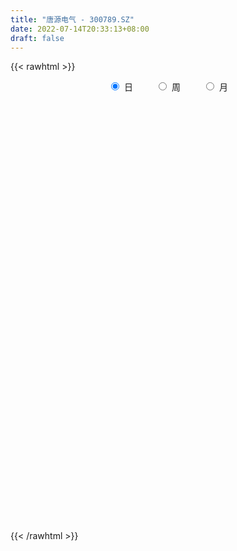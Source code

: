 ```yaml
---
title: "唐源电气 - 300789.SZ"
date: 2022-07-14T20:33:13+08:00
draft: false
---
```

{{< rawhtml >}}
    <div style="text-align: center">
        <label style="padding: 1rem;"><input style="margin-right: .5rem" type="radio" name="period" value="D" checked onclick="period_change(this)">日</label>
        <label style="padding: 1rem;"><input style="margin-right: .5rem" type="radio" name="period" value="W" onclick="period_change(this)">周</label>
        <label style="padding: 1rem;"><input style="margin-right: .5rem" type="radio" name="period" value="M" onclick="period_change(this)">月</label>
    </div>
    <div id="chart" style="height: 700px;"></div> 
    <script type="text/javascript">
        const D_v = [8945.53,5595.8,3608.0,2716.99,3501.0,3817.0,3850.53,6076.0,6720.0,5650.0,7117.01,8134.31,6696.56,6839.0,5348.27,6062.01,3151.0,2746.0,2904.0,3179.0,5404.8,4562.0,3751.23,2380.0,2587.0,2834.0,2533.0,3506.0,3110.0,3634.0,3687.8,4052.0,4156.8,4047.0,4373.0,2038.03,1810.0,2575.0,1828.0,2889.0,1815.0,14686.76,14852.44,11590.0,8975.29,6386.32,12211.29,20996.28,13391.99,14619.0,8748.0,6306.0,8184.8,11446.09,17579.61,13324.3,17993.27,17758.17,10220.14,7846.27,9495.15,5987.56,5344.98,5301.3,3933.0,5348.0,3470.74,2393.0,2406.08,2810.0,3101.29,5011.29,3992.0,3278.0,3410.14,4126.0,3147.0,2726.97,11816.37,11477.0,9367.49,8000.0,8390.0,7912.46,5790.0,11984.43,10897.14,10319.14,9773.0,12844.08,8698.08,11016.0,8988.29,6054.0,4321.14,2724.0,3431.29,6158.0,2531.14,12350.0,26028.08,17545.0,10374.0,7643.0,6444.0,8164.0,5054.0,3388.0,4063.0,3324.0,3012.0,2476.0,1696.77,5230.0,2820.0,10152.0,2740.0,3056.0,3841.0,4166.0,3122.0,2175.0,3966.0,4046.0,7143.0,5126.0,4331.0,3314.0,2677.0,3042.0,2816.0,3740.0,4944.0,6140.56,5421.0,4157.0,3646.0,3112.0,4549.0,5132.0,3282.0,3830.0,3856.0,2592.0,2903.0,3754.0,2419.0,2387.0,1614.0,3004.0,1845.14,1733.14,2906.0,2462.16,2463.0,2254.0,1637.0,1381.0,2227.0,2255.01,3157.08,1709.0,1805.0,1361.0,2613.0,2310.0,1623.0,2222.0,2461.0,1916.0,2451.85,3094.0,2296.0,1722.27,1097.03,1325.95,2252.91,3473.98,13977.0,8571.58,4906.7,4308.0,2465.0,4685.0,3391.22,2879.1,3484.0,1923.05,2382.0,1864.0,2771.12,2046.0,2345.0,1745.0,1579.0,1140.0,1634.0,2086.0,1505.0,2286.0,1992.89,1384.0,1180.0,5197.66,7362.52,5859.89,4373.0,3358.0,3012.0,2339.89,1776.3,1331.0,1046.0,1691.03,2094.0,2099.05,2674.89,2226.0,1929.0,2004.0,4975.0,5514.44,5836.01,3564.01,3643.0,3974.01,6257.05,6463.2,5313.2,4950.4,5225.8,3828.8,4562.34,2863.0,7195.34,6292.6,4370.8,5100.2,3461.4,3968.94,7901.8,7284.49,5049.4,6178.13,6279.0,3910.6,3403.6,3881.97,3367.2,3389.8,4976.2,3181.37,2259.0,3224.92,2300.8,3077.2,2819.0,3314.6,8464.31,3617.52,2700.0,2098.2,3061.71,2642.8,3898.0,3195.51,3000.36,2571.8,2395.0,7736.0,7599.0,7595.4,6136.0,6163.2,3756.0,6215.0,8846.56,11738.35,8406.2,8285.62,36820.62,25591.04,16713.6,15014.2,10102.83,10641.66,7955.6,11593.4,8997.4,9884.14,5812.2,3938.2,6338.32,5119.27,5290.24,4811.96,4399.8,4254.0,5658.56,6493.64,4361.69,4341.0,3001.16,3814.2,3650.2,3618.82,24418.99,64855.88,65269.93,39158.15,32830.45,35557.35,24186.4,19901.4,14700.2,18827.8,20965.8,13091.8,12243.43,9801.6,12481.01,12817.8,30579.81,33720.95,20612.87,20170.6,34056.09,26263.91,22768.32,21311.6,14960.76,17583.4,16821.49,12641.4,20946.0,40282.78,26371.34,30394.96,31960.38,30250.15,26061.7,22897.2,14043.0,15441.0,15759.0,11386.8,18227.8,17792.4,9537.4,10733.0,13935.6,11034.8,7304.8,12866.33,5779.48,5073.08,4333.4,4045.0,5650.4,5686.2,10707.2,7692.4,7837.0,6818.6,4884.0,4760.8,9022.8,7678.48,3763.22,3602.0,4032.8,4507.2,3242.4,8153.6,4847.4,4949.4,5257.88,5724.97,6459.61,5683.6,4348.0,5641.8,8650.4,6422.4,9766.4,7479.47,3990.07,3942.0,6802.4,7322.6,5305.4,3391.2,4112.0,6638.6,5650.2,3806.2,4550.2,4190.8,3467.2,3657.8,4204.72,2829.0,5534.0,4074.32,5271.6,6599.2,4602.8,4510.2,4749.6,5127.2,4056.0,3693.0,4459.8,4217.2,5570.8,4107.6,3340.8,2974.4,4892.0,3624.8,6460.6,3618.43,3091.63,4580.03,3420.6,4013.6,4154.6,3627.0,3372.2,2112.4,5433.0,4848.8,4922.8,4698.03,5041.03,3436.6,5419.4,4780.0,4936.8,6251.6,4993.42,4630.62,4656.8,3676.92,5940.72,8060.4,8470.6,7543.78,6919.85,4983.2,6618.4,3596.8,6592.6,3977.38,4182.78,4012.38,4202.2,5141.4,4999.8,4801.8,3284.74,4395.0,2804.0,6099.0,4146.6,4697.0,4408.0,3252.0,3311.2,6276.0,5184.4,5739.0,3727.2,5111.8,4795.6,2860.6,3829.0,5876.2,5344.8,3189.0,4109.6,3620.8,5945.2,5047.2,6259.6,4665.0,3713.2,5678.4,4610.8,5605.8,4872.8,5965.4,5461.25,6735.55,6005.6,4123.0,4804.0,3580.6,4328.2,9079.6]
const D_histogram = [0.0,-0.052968661,-0.1732538664,-0.1720398951,-0.1913469671,-0.1678229903,-0.1176658284,0.069991452,0.2196006952,0.3587168935,0.5878069336,0.7399646175,0.8361542346,0.7237518657,0.4880417055,0.12757633,-0.0946430213,-0.1392137235,-0.1674249537,-0.1758637895,-0.2131861227,-0.3701924719,-0.5363424471,-0.5636359101,-0.4807597403,-0.4220630419,-0.3429841571,-0.1996106373,-0.1461675009,-0.0334967408,-0.023550389,-0.0605884886,-0.0011895725,-0.0931406419,-0.2225919524,-0.2763568679,-0.2830637584,-0.2286463658,-0.1733486902,-0.1921169293,-0.1914306728,0.1939065991,0.3912606583,0.5878265978,0.4723114521,0.4890863086,0.227490436,0.4778883278,0.4861466079,0.577859064,0.4649507859,0.3894698302,0.3175423919,0.3829916056,0.512373026,0.2322574919,0.4026917863,0.5476412313,0.4667449508,0.2806550406,0.258556389,0.1789929141,-0.0151502974,-0.2664307931,-0.375732647,-0.5987808216,-0.760088482,-0.8348575531,-0.7870222748,-0.7204906843,-0.5885647921,-0.4116526838,-0.3169881343,-0.3023654655,-0.2614076926,-0.1850732075,-0.2184185493,-0.148508258,0.0683100005,0.265491931,0.2996637953,0.2591840701,0.2761918947,0.2524058831,0.1016144412,0.0441793419,0.1241113588,0.205259123,0.2026750875,0.3017218504,0.2345889486,0.2685843888,0.1721178678,-0.0110276896,-0.1808019866,-0.2760857824,-0.3592613139,-0.5356059139,-0.6118250714,-0.3225072207,0.1751089182,0.2885922915,0.2529811455,0.2056208994,0.0776057525,-0.1231463861,-0.2897611507,-0.3324108358,-0.3339351638,-0.298631075,-0.3033168398,-0.3072416254,-0.2791509557,-0.2082174011,-0.2036575468,-0.5123375482,-0.7185650886,-0.7709094945,-0.8856751132,-0.8611371404,-0.8921997341,-0.8300053851,-0.8606994815,-0.888607615,-1.0440219947,-1.0001558387,-0.9979685851,-0.9150839787,-0.7800500615,-0.5901891804,-0.3669133615,-0.2305647734,-0.2095676184,-0.3285021125,-0.2786325223,-0.3074575074,-0.2219362269,-0.18295587,-0.0656446785,0.138158745,0.30731767,0.5032681392,0.5961019034,0.6397769843,0.6310237078,0.5144014931,0.4793381422,0.4412566863,0.4041886502,0.3368689141,0.3529047735,0.3365783746,0.2221991161,0.1150312249,-0.002682635,-0.1112569847,-0.0913713178,-0.0377523049,0.1249064462,0.3024253006,0.4084254529,0.5186328483,0.5798455747,0.5841209284,0.6149712528,0.6709465648,0.6520523447,0.6738040355,0.6456036638,0.647366113,0.5865687294,0.4673504159,0.294363248,0.2358328473,0.1577605147,0.0832981464,0.0626752688,0.1290666609,0.4274645612,0.4826058769,0.5108379803,0.4289385515,0.3496113779,0.3620500933,0.3392693874,0.2673931738,0.1104673764,0.0141460017,-0.1080956879,-0.1518608694,-0.0978494131,-0.0177088144,-0.0217163883,-0.0411925819,-0.0992436482,-0.1520381261,-0.1052499875,-0.0990901286,-0.0463783917,0.0143465074,0.0245474188,0.017168239,0.012519607,0.0755297774,0.1232269153,0.2115135802,0.2652475682,0.2460399826,0.1534803783,0.0615671223,-0.0405793336,-0.0849803356,-0.0957717578,-0.0611008233,-0.0449237524,0.0201810419,0.0837759391,0.0746148699,0.0852559634,0.0941548204,0.1721181933,0.2888906058,0.3070597814,0.279004818,0.2438720679,0.1494294373,-1.2111726603,-1.9689914701,-2.3711539193,-2.5290169055,-2.5254617311,-2.3487927404,-2.080290803,-1.8044069701,-1.4359667839,-1.1072420627,-0.835987836,-0.5543569604,-0.3384345174,-0.1378684291,0.1060523051,0.2894517822,0.4182621185,0.5370601163,0.5763987245,0.582979455,0.5954342536,0.581481016,0.5471909886,0.4968755765,0.5401291629,0.5472722375,0.5658980387,0.547335141,0.5224194667,0.5300134848,0.5231926641,0.4962911723,0.3753959678,0.2789267982,0.2277158021,0.2185244866,0.2471412347,0.2769702702,0.2504809944,0.2061027995,0.1944884631,0.1831537903,0.2079090346,0.3045672933,0.4009648608,0.4414540544,0.4973791266,0.5231759043,0.5013788751,0.5071867597,0.5409617854,0.5950061591,0.5433321144,0.5111056045,0.695171234,0.6481067385,0.5362982937,0.372594031,0.1860094357,0.082509387,0.0235591777,0.0274773478,-0.0417869115,-0.1334108363,-0.2154350959,-0.263677245,-0.2582593894,-0.2201802232,-0.1848219235,-0.1589830706,-0.1164904477,-0.0757324188,-0.0239857076,-0.040123443,-0.0710689995,-0.0878136078,-0.0894739988,-0.107554167,-0.0855934023,-0.0471500112,0.2843433499,0.5109023544,0.774797638,0.8129221812,0.6252763762,0.5751205571,0.4720603721,0.2903896417,0.120639452,0.0467565297,-0.1164345425,-0.200423135,-0.2152314593,-0.2345516999,-0.2928049543,-0.2823948445,-0.1535451052,0.0137796181,0.0407017713,0.0036453077,0.1122174111,0.122324512,0.1688244025,0.0910842822,0.0567650976,0.0621800063,0.0582505339,0.0147140472,-0.1107490577,-0.0235475918,0.0233135228,0.0896054846,0.1707787282,0.1692045966,0.2284201455,0.1370414706,0.0572212151,0.0231609824,-0.0774878983,-0.1180557901,-0.1058068402,-0.2018913093,-0.2327446811,-0.2480062035,-0.1832066892,-0.2186246042,-0.2564278328,-0.3633594014,-0.3974191934,-0.4028965741,-0.389253637,-0.353881803,-0.2880694534,-0.2257544776,-0.13647487,-0.0716777292,-0.082895027,-0.1377888552,-0.1549634787,-0.1344793875,-0.1658255143,-0.2340184183,-0.2439786353,-0.211894288,-0.166781543,-0.1320801991,-0.0990408176,-0.013666176,0.0209329578,0.0505634815,0.0511605389,0.0908479757,0.1342418405,0.1792926101,0.1977227268,0.165503738,0.1883662969,0.1822219508,0.1922649533,0.1317171108,0.0878721765,0.038725501,-0.1031535525,-0.1391295452,-0.2226726741,-0.2315874217,-0.1627370835,-0.0828449723,0.0108176552,0.0666952887,0.0556036818,0.0246897665,0.0135483764,0.0198204292,0.025145745,0.0397520165,0.0912279554,0.1035562794,0.1402431178,0.1089061409,0.0803618594,0.0344595104,0.057224571,0.0834146268,0.0731741134,0.0257916084,-0.0475511055,-0.1140667516,-0.1910636049,-0.2312293261,-0.2182358399,-0.2301810029,-0.2885152456,-0.2605287911,-0.1601661953,-0.0946406013,-0.028004178,0.0276028312,0.0509827111,0.020912607,0.0041802903,0.0017808613,-0.02725116,-0.012679706,0.0380592511,0.0295868306,0.062874296,0.0681172776,0.0355689453,-0.0394627343,-0.0330761327,-0.0678149746,-0.0408391469,-0.0741438222,-0.046313425,-0.0281050012,-0.00022531,-0.0085881465,-0.0443145425,-0.2107280205,-0.3656103522,-0.4073098479,-0.3921850061,-0.3145393518,-0.213823811,-0.1315206116,-0.0041458381,0.0956715767,0.1568115085,0.2207791603,0.264793736,0.2672260328,0.2345624993,0.2136262487,0.2038419305,0.2144974501,0.2196860317,0.1306924336,0.0999918518,0.0976370273,0.1167787434,0.132170056,0.1409117247,0.165127759,0.1878243721,0.2366687064,0.2420042885,0.2262580938,0.1561265221,0.124789072,0.1127436009,0.078702908,0.0465210118,0.0266578202,0.0097526672,0.0140726456,0.0288848838,0.0002915496,0.0289536518,0.0574723078,0.0644915928,0.0990020179,0.0989308403,0.0884500114,0.076259678,0.0660157932,0.0216405508,-0.0163235994,-0.0405839332,-0.0376599455,-0.051588159,-0.1090546479,-0.1069478988,-0.050775889]
const D_fast = [0.0,-0.0662108262,-0.2298094983,-0.2716055007,-0.3387493145,-0.3571810853,-0.3364403805,-0.1312852371,0.07322418,0.3020196016,0.6780613751,1.0152102134,1.3204383891,1.3889739867,1.2752742528,0.9467029598,0.7008228532,0.6214487201,0.5513812515,0.4989764684,0.4083576045,0.1588031372,-0.1414324498,-0.3096348903,-0.3469486555,-0.3937677176,-0.4004348721,-0.3069640116,-0.2900627505,-0.1857661755,-0.181707421,-0.2338926427,-0.1747911197,-0.2900273496,-0.4751266482,-0.5979807807,-0.6754536107,-0.6781978096,-0.6662373066,-0.733034778,-0.7802061897,-0.346392268,-0.0512230442,0.2922995448,0.2948622621,0.4339086957,0.2291854321,0.5990554059,0.7288503379,0.9650275601,0.9683569784,0.9902434802,0.99770164,1.158898755,1.416373432,1.1943222708,1.4654295118,1.7472892646,1.7830792218,1.6671530718,1.7096935175,1.674878271,1.4769474851,1.1590592912,0.9558242756,0.5830808955,0.2317511146,-0.0517323447,-0.2006526351,-0.3142437157,-0.3294590215,-0.2554600842,-0.2400425682,-0.3010112658,-0.3254054161,-0.2953392328,-0.3832892119,-0.3505059852,-0.1166102265,0.1469446867,0.2560324998,0.2803487921,0.3664045904,0.4057200497,0.280332218,0.2339419542,0.3449018107,0.4773643558,0.5254490921,0.6999263176,0.691440653,0.7925821904,0.7391451363,0.5532426565,0.3382678628,0.1739626215,0.0009717615,-0.309274317,-0.5384497423,-0.3297586968,0.2116346716,0.3972661179,0.4249002582,0.4289452369,0.3203315281,0.088792793,-0.1502622592,-0.2760146533,-0.3610227723,-0.4003764522,-0.480891427,-0.5616266189,-0.6033236881,-0.5844444838,-0.6307990162,-1.0675634047,-1.4534322172,-1.6985039967,-2.0346883937,-2.225434706,-2.4795472332,-2.6248542305,-2.8707231973,-3.1207832345,-3.5372031129,-3.7433759166,-3.9906808093,-4.1365671975,-4.1965457957,-4.1542322097,-4.0226847312,-3.9439773365,-3.9753720861,-4.1764321083,-4.1962206487,-4.3019100106,-4.2718727868,-4.2786313975,-4.1777313756,-3.9393882659,-3.6933999233,-3.3716324194,-3.1297731793,-2.9261538524,-2.7771512019,-2.7651730433,-2.6804018587,-2.608169143,-2.5441900166,-2.5272925241,-2.4230304714,-2.3552122766,-2.4140417561,-2.4924518411,-2.6108363597,-2.7472249556,-2.7501821182,-2.7060011815,-2.5121158188,-2.2589906392,-2.0508841238,-1.8110185162,-1.6048443961,-1.4545388104,-1.2699456727,-1.0462337196,-0.9021148535,-0.7119121538,-0.5787116096,-0.4151076321,-0.3292628334,-0.3316435429,-0.4310398988,-0.4306120877,-0.4692442916,-0.5228821233,-0.5278361838,-0.4291781265,-0.0239140858,0.1518786991,0.3078202976,0.3331555067,0.3412311776,0.4441824162,0.5062190572,0.5011911371,0.3718821838,0.2790973095,0.1298316979,0.0481012991,0.0776504021,0.1533637972,0.1439271262,0.1141527871,0.0312908088,-0.0595132006,-0.0390375589,-0.0576502321,-0.0165330931,0.0477784328,0.0641161989,0.0610290789,0.0595103486,0.1414029634,0.2199068301,0.36107189,0.4811177701,0.5234201802,0.4692306704,0.3927091949,0.2804179057,0.2147718197,0.1800374582,0.1994331867,0.2043793195,0.2745293744,0.3590682564,0.3685609046,0.400515989,0.432953551,0.5539464723,0.7429415362,0.8378756571,0.8795718982,0.9054071652,0.8483218938,-0.8150733688,-2.0651400462,-3.0600909752,-3.8502081877,-4.4780184461,-4.8885476406,-5.1401184039,-5.3153363136,-5.3058878233,-5.2539736178,-5.19171635,-5.0486747146,-4.9173609009,-4.7512619199,-4.4808281094,-4.2250656868,-3.9916898208,-3.738626794,-3.5551885047,-3.4028629104,-3.2415495484,-3.110132532,-3.0076248123,-2.9337213303,-2.7554354532,-2.6114743192,-2.4513740083,-2.3331031208,-2.2274139283,-2.0873165391,-1.9633391937,-1.8661678925,-1.893214105,-1.9199515751,-1.9142336206,-1.8687938145,-1.7783917577,-1.6793201546,-1.6431891818,-1.6360416769,-1.5990338975,-1.5645801227,-1.4878476198,-1.3150475377,-1.1184087551,-0.9675560478,-0.787286194,-0.6306954402,-0.5271477506,-0.3945431762,-0.2255277041,-0.0227317906,0.0614271933,0.1569770845,0.5148355225,0.6297977116,0.6520638402,0.5815080853,0.4414258489,0.358553147,0.3054927321,0.3162802391,0.2365692519,0.111592618,-0.0242904156,-0.1384518759,-0.1975988676,-0.2145647572,-0.2254119384,-0.2393188532,-0.2259488422,-0.204123918,-0.1583736336,-0.1845422298,-0.2332550362,-0.2719530464,-0.2959819371,-0.3409506471,-0.340388233,-0.3137323446,0.0888468539,0.443131447,0.9007261402,1.1420812287,1.1107545176,1.2043788378,1.2193337458,1.1102604259,0.9706700992,0.9084763094,0.7161766015,0.5820822253,0.5134660362,0.4355078706,0.3040533776,0.2438647762,0.3343282392,0.5050978671,0.5421954631,0.5060503264,0.6426767826,0.6833650114,0.7720710026,0.7171019528,0.6969740426,0.7179339529,0.728567114,0.6887091391,0.5355587698,0.6168733378,0.669562833,0.758256166,0.8821240916,0.9228511092,1.0391716944,0.9820533872,0.9165384355,0.8882684484,0.768247593,0.6981657537,0.6839629935,0.5374056972,0.448366155,0.3711030818,0.3901009238,0.3000268578,0.198116671,0.000345252,-0.1330693384,-0.2392708626,-0.3229413347,-0.3760399515,-0.3822449652,-0.3763686088,-0.3212077186,-0.2743300102,-0.3062710647,-0.3956121067,-0.4515275999,-0.4646633556,-0.5374658609,-0.6641633695,-0.7351182453,-0.75600747,-0.7525901107,-0.7509088166,-0.7426296395,-0.660671542,-0.6208391687,-0.5785677747,-0.5651805825,-0.5027811517,-0.4258268268,-0.3359529047,-0.2680921064,-0.2589351606,-0.1889810275,-0.1495698858,-0.0914606451,-0.1190792098,-0.1409561,-0.1804214003,-0.3480888419,-0.418847221,-0.5580585183,-0.6248701214,-0.5967040541,-0.5375231859,-0.4411561446,-0.368604689,-0.3657953754,-0.3905368491,-0.398291145,-0.3870639849,-0.3754522329,-0.3509079572,-0.2766250295,-0.2384076357,-0.1666600179,-0.1707704596,-0.1792242762,-0.2165117476,-0.1794405443,-0.1323968318,-0.1243438168,-0.1652784197,-0.25050891,-0.3455412439,-0.4703039985,-0.5682770512,-0.609842525,-0.6793329387,-0.8097959928,-0.8469417362,-0.7866206891,-0.7447552455,-0.6851198666,-0.6226121497,-0.586486592,-0.6113285443,-0.6270157885,-0.6289700021,-0.6648148134,-0.6534132859,-0.593159516,-0.5942352289,-0.5452291894,-0.5229568885,-0.5466129845,-0.6315103477,-0.6333927792,-0.6850853648,-0.6683193238,-0.7201599546,-0.7039079137,-0.6927257402,-0.6649023765,-0.6754122496,-0.7222172813,-0.9413127644,-1.1875976841,-1.3311246419,-1.4140460516,-1.4150352353,-1.3677756471,-1.3183526006,-1.1920142867,-1.0682789777,-0.9679361688,-0.8487737269,-0.7385607172,-0.6693219122,-0.6433448209,-0.6108745093,-0.5696983449,-0.5054184628,-0.4453083733,-0.501628863,-0.5073314818,-0.4852770495,-0.4369406476,-0.388506821,-0.344537221,-0.279039247,-0.2093865409,-0.10137503,-0.0355383758,0.005279953,-0.0258199882,-0.0259601703,-0.0098197412,-0.0241847071,-0.0447363504,-0.0579350868,-0.0724020731,-0.0645639333,-0.0425304741,-0.0710509209,-0.0351504058,0.0077363272,0.0308785103,0.09013944,0.1148009725,0.1264326464,0.1333072325,0.1395672959,0.1006021912,0.0585571412,0.0241508241,0.0176598255,-0.0091654278,-0.0938955787,-0.1185258043,-0.0750477667]
const D_slow = [0.0,-0.0132421652,-0.0565556319,-0.0995656056,-0.1474023474,-0.189358095,-0.2187745521,-0.2012766891,-0.1463765153,-0.0566972919,0.0902544415,0.2752455959,0.4842841545,0.665222121,0.7872325473,0.8191266298,0.7954658745,0.7606624436,0.7188062052,0.6748402578,0.6215437272,0.5289956092,0.3949099974,0.2540010199,0.1338110848,0.0282953243,-0.057450715,-0.1073533743,-0.1438952495,-0.1522694347,-0.158157032,-0.1733041541,-0.1736015472,-0.1968867077,-0.2525346958,-0.3216239128,-0.3923898524,-0.4495514438,-0.4928886164,-0.5409178487,-0.5887755169,-0.5402988671,-0.4424837025,-0.2955270531,-0.1774491901,-0.0551776129,0.0016949961,0.1211670781,0.24270373,0.387168496,0.5034061925,0.6007736501,0.680159248,0.7759071494,0.9040004059,0.9620647789,1.0627377255,1.1996480333,1.316334271,1.3864980312,1.4511371284,1.495885357,1.4920977826,1.4254900843,1.3315569226,1.1818617172,0.9918395967,0.7831252084,0.5863696397,0.4062469686,0.2591057706,0.1561925996,0.0769455661,0.0013541997,-0.0639977235,-0.1102660253,-0.1648706627,-0.2019977272,-0.184920227,-0.1185472443,-0.0436312955,0.0211647221,0.0902126957,0.1533141665,0.1787177768,0.1897626123,0.220790452,0.2721052327,0.3227740046,0.3982044672,0.4568517044,0.5239978016,0.5670272685,0.5642703461,0.5190698494,0.4500484039,0.3602330754,0.2263315969,0.0733753291,-0.0072514761,0.0365257534,0.1086738263,0.1719191127,0.2233243375,0.2427257757,0.2119391791,0.1394988915,0.0563961825,-0.0270876085,-0.1017453772,-0.1775745872,-0.2543849935,-0.3241727324,-0.3762270827,-0.4271414694,-0.5552258564,-0.7348671286,-0.9275945022,-1.1490132805,-1.3642975656,-1.5873474991,-1.7948488454,-2.0100237158,-2.2321756195,-2.4931811182,-2.7432200779,-2.9927122241,-3.2214832188,-3.4164957342,-3.5640430293,-3.6557713697,-3.713412563,-3.7658044677,-3.8479299958,-3.9175881264,-3.9944525032,-4.0499365599,-4.0956755274,-4.1120866971,-4.0775470108,-4.0007175933,-3.8749005585,-3.7258750827,-3.5659308366,-3.4081749097,-3.2795745364,-3.1597400009,-3.0494258293,-2.9483786667,-2.8641614382,-2.7759352449,-2.6917906512,-2.6362408722,-2.607483066,-2.6081537247,-2.6359679709,-2.6588108003,-2.6682488766,-2.637022265,-2.5614159399,-2.4593095766,-2.3296513645,-2.1846899709,-2.0386597388,-1.8849169256,-1.7171802844,-1.5541671982,-1.3857161893,-1.2243152734,-1.0624737451,-0.9158315628,-0.7989939588,-0.7254031468,-0.666444935,-0.6270048063,-0.6061802697,-0.5905114525,-0.5582447873,-0.451378647,-0.3307271778,-0.2030176827,-0.0957830448,-0.0083802003,0.082132323,0.1669496698,0.2337979633,0.2614148074,0.2649513078,0.2379273858,0.1999621685,0.1754998152,0.1710726116,0.1656435145,0.1553453691,0.130534457,0.0925249255,0.0662124286,0.0414398965,0.0298452985,0.0334319254,0.0395687801,0.0438608398,0.0469907416,0.065873186,0.0966799148,0.1495583098,0.2158702019,0.2773801975,0.3157502921,0.3311420727,0.3209972393,0.2997521554,0.2758092159,0.2605340101,0.249303072,0.2543483325,0.2752923172,0.2939460347,0.3152600256,0.3387987307,0.381828279,0.4540509304,0.5308158758,0.6005670803,0.6615350972,0.6988924566,0.3960992915,-0.0961485761,-0.6889370559,-1.3211912823,-1.952556715,-2.5397549001,-3.0598276009,-3.5109293434,-3.8699210394,-4.1467315551,-4.3557285141,-4.4943177542,-4.5789263835,-4.6133934908,-4.5868804145,-4.514517469,-4.4099519393,-4.2756869103,-4.1315872292,-3.9858423654,-3.836983802,-3.691613548,-3.5548158009,-3.4305969067,-3.295564616,-3.1587465567,-3.017272047,-2.8804382618,-2.7498333951,-2.6173300239,-2.4865318578,-2.3624590648,-2.2686100728,-2.1988783733,-2.1419494227,-2.0873183011,-2.0255329924,-1.9562904249,-1.8936701762,-1.8421444764,-1.7935223606,-1.747733913,-1.6957566544,-1.619614831,-1.5193736159,-1.4090101022,-1.2846653206,-1.1538713445,-1.0285266257,-0.9017299358,-0.7664894895,-0.6177379497,-0.4819049211,-0.35412852,-0.1803357115,-0.0183090269,0.1157655465,0.2089140543,0.2554164132,0.27604376,0.2819335544,0.2888028913,0.2783561635,0.2450034544,0.1911446804,0.1252253691,0.0606605218,0.005615466,-0.0405900149,-0.0803357825,-0.1094583945,-0.1283914992,-0.1343879261,-0.1444187868,-0.1621860367,-0.1841394386,-0.2065079383,-0.2333964801,-0.2547948307,-0.2665823335,-0.195496496,-0.0677709074,0.1259285021,0.3291590474,0.4854781415,0.6292582807,0.7472733738,0.8198707842,0.8500306472,0.8617197796,0.832611144,0.7825053603,0.7286974955,0.6700595705,0.5968583319,0.5262596208,0.4878733444,0.491318249,0.5014936918,0.5024050187,0.5304593715,0.5610404995,0.6032466001,0.6260176706,0.640208945,0.6557539466,0.6703165801,0.6739950919,0.6463078275,0.6404209295,0.6462493102,0.6686506814,0.7113453634,0.7536465126,0.8107515489,0.8450119166,0.8593172204,0.865107466,0.8457354914,0.8162215439,0.7897698338,0.7392970065,0.6811108362,0.6191092853,0.573307613,0.518651462,0.4545445038,0.3637046534,0.2643498551,0.1636257115,0.0663123023,-0.0221581485,-0.0941755118,-0.1506141312,-0.1847328487,-0.202652281,-0.2233760377,-0.2578232515,-0.2965641212,-0.3301839681,-0.3716403466,-0.4301449512,-0.49113961,-0.544113182,-0.5858085678,-0.6188286175,-0.6435888219,-0.6470053659,-0.6417721265,-0.6291312561,-0.6163411214,-0.5936291275,-0.5600686673,-0.5152455148,-0.4658148331,-0.4244388986,-0.3773473244,-0.3317918367,-0.2837255984,-0.2507963207,-0.2288282765,-0.2191469013,-0.2449352894,-0.2797176757,-0.3353858442,-0.3932826997,-0.4339669705,-0.4546782136,-0.4519737998,-0.4352999776,-0.4213990572,-0.4152266156,-0.4118395215,-0.4068844142,-0.4005979779,-0.3906599738,-0.3678529849,-0.3419639151,-0.3069031356,-0.2796766004,-0.2595861356,-0.250971258,-0.2366651152,-0.2158114585,-0.1975179302,-0.1910700281,-0.2029578045,-0.2314744924,-0.2792403936,-0.3370477251,-0.3916066851,-0.4491519358,-0.5212807472,-0.586412945,-0.6264544938,-0.6501146442,-0.6571156886,-0.6502149809,-0.6374693031,-0.6322411513,-0.6311960788,-0.6307508634,-0.6375636534,-0.6407335799,-0.6312187671,-0.6238220595,-0.6081034855,-0.5910741661,-0.5821819298,-0.5920476134,-0.6003166465,-0.6172703902,-0.6274801769,-0.6460161324,-0.6575944887,-0.664620739,-0.6646770665,-0.6668241031,-0.6779027388,-0.7305847439,-0.8219873319,-0.9238147939,-1.0218610455,-1.1004958834,-1.1539518362,-1.1868319891,-1.1878684486,-1.1639505544,-1.1247476773,-1.0695528872,-1.0033544532,-0.936547945,-0.8779073202,-0.824500758,-0.7735402754,-0.7199159129,-0.6649944049,-0.6323212965,-0.6073233336,-0.5829140768,-0.5537193909,-0.520676877,-0.4854489458,-0.444167006,-0.397210913,-0.3380437364,-0.2775426643,-0.2209781408,-0.1819465103,-0.1507492423,-0.1225633421,-0.1028876151,-0.0912573621,-0.0845929071,-0.0821547403,-0.0786365789,-0.0714153579,-0.0713424705,-0.0641040576,-0.0497359806,-0.0336130824,-0.0088625779,0.0158701321,0.037982635,0.0570475545,0.0735515028,0.0789616405,0.0748807406,0.0647347573,0.055319771,0.0424227312,0.0151590692,-0.0115779055,-0.0242718777]
const D_data = [['2020-06-23', 58.96, 60.34, 58.84, 62.1],['2020-06-24', 59.79, 59.51, 58.8, 59.99],['2020-06-29', 58.92, 58.1, 57.64, 59.5],['2020-06-30', 58.56, 59.15, 58.0, 59.48],['2020-07-01', 59.15, 58.68, 58.36, 59.76],['2020-07-02', 58.78, 59.06, 58.39, 59.26],['2020-07-03', 59.69, 59.45, 58.66, 59.69],['2020-07-06', 59.48, 61.77, 59.45, 61.9],['2020-07-07', 62.34, 62.3, 61.1, 62.99],['2020-07-08', 62.3, 63.17, 62.0, 63.48],['2020-07-09', 62.9, 65.68, 62.78, 66.28],['2020-07-10', 65.17, 66.31, 64.03, 66.95],['2020-07-13', 66.0, 66.97, 65.94, 67.6],['2020-07-14', 66.35, 65.02, 64.0, 67.23],['2020-07-15', 65.5, 63.12, 62.99, 65.63],['2020-07-16', 63.21, 60.3, 60.08, 64.59],['2020-07-17', 60.97, 60.58, 60.05, 61.49],['2020-07-20', 60.81, 62.1, 60.5, 62.17],['2020-07-21', 62.1, 62.09, 61.66, 62.66],['2020-07-22', 61.99, 62.2, 61.99, 62.88],['2020-07-23', 61.86, 61.65, 59.83, 62.17],['2020-07-24', 61.06, 59.47, 59.3, 62.46],['2020-07-27', 59.47, 58.18, 58.0, 60.19],['2020-07-28', 57.99, 59.0, 57.99, 59.49],['2020-07-29', 58.03, 60.14, 58.03, 60.24],['2020-07-30', 60.45, 59.87, 59.66, 60.83],['2020-07-31', 59.8, 60.19, 59.51, 60.71],['2020-08-03', 60.19, 61.37, 60.19, 61.5],['2020-08-04', 61.75, 60.62, 60.34, 61.75],['2020-08-05', 60.62, 61.72, 60.29, 61.97],['2020-08-06', 61.51, 60.72, 59.76, 61.87],['2020-08-07', 60.8, 60.0, 59.03, 60.8],['2020-08-10', 60.0, 61.22, 59.9, 63.0],['2020-08-11', 61.22, 59.17, 59.1, 61.8],['2020-08-12', 59.06, 57.94, 57.46, 59.3],['2020-08-13', 58.07, 58.15, 58.0, 58.91],['2020-08-14', 58.4, 58.3, 57.76, 58.53],['2020-08-17', 58.36, 58.93, 58.0, 59.88],['2020-08-18', 59.55, 59.01, 58.73, 59.55],['2020-08-19', 58.91, 57.96, 57.94, 59.08],['2020-08-20', 57.9, 57.92, 57.3, 58.18],['2020-08-21', 57.94, 63.71, 57.94, 63.71],['2020-08-24', 65.47, 63.1, 62.71, 65.48],['2020-08-25', 63.76, 64.5, 61.84, 64.79],['2020-08-26', 64.1, 61.2, 61.1, 64.97],['2020-08-27', 61.22, 62.96, 60.71, 63.0],['2020-08-28', 60.67, 59.09, 57.52, 60.67],['2020-08-31', 59.01, 65.77, 58.85, 66.62],['2020-09-01', 63.99, 63.85, 62.64, 64.65],['2020-09-02', 64.11, 65.64, 63.01, 66.42],['2020-09-03', 65.64, 63.5, 63.15, 66.0],['2020-09-04', 62.2, 63.88, 61.8, 64.48],['2020-09-07', 63.88, 63.9, 63.0, 65.49],['2020-09-08', 63.96, 65.99, 63.05, 66.12],['2020-09-09', 65.0, 67.8, 63.96, 68.5],['2020-09-10', 67.0, 62.69, 62.0, 67.6],['2020-09-11', 62.04, 68.44, 61.04, 68.76],['2020-09-14', 68.6, 69.52, 66.9, 70.32],['2020-09-15', 69.28, 67.45, 67.02, 69.39],['2020-09-16', 66.86, 65.9, 65.01, 67.4],['2020-09-17', 65.33, 67.81, 65.33, 68.97],['2020-09-18', 66.85, 67.2, 65.8, 67.44],['2020-09-21', 67.8, 65.3, 65.3, 67.8],['2020-09-22', 65.04, 63.47, 63.18, 65.24],['2020-09-23', 63.47, 64.21, 63.18, 64.31],['2020-09-24', 63.98, 61.67, 61.6, 63.98],['2020-09-25', 62.07, 61.01, 60.58, 62.57],['2020-09-28', 61.02, 60.94, 60.31, 61.78],['2020-09-29', 61.05, 61.85, 60.71, 62.5],['2020-09-30', 61.85, 61.86, 61.02, 62.29],['2020-10-09', 62.29, 62.74, 62.25, 63.1],['2020-10-12', 63.0, 63.77, 62.55, 63.78],['2020-10-13', 64.0, 63.2, 62.63, 64.0],['2020-10-14', 62.72, 62.25, 62.1, 63.21],['2020-10-15', 62.25, 62.5, 61.0, 62.58],['2020-10-16', 62.42, 63.07, 61.81, 63.79],['2020-10-19', 63.63, 61.63, 61.62, 63.7],['2020-10-20', 61.88, 62.85, 61.1, 62.98],['2020-10-21', 62.87, 65.41, 62.87, 66.0],['2020-10-22', 65.58, 66.4, 64.19, 67.29],['2020-10-23', 66.4, 65.2, 63.65, 66.5],['2020-10-26', 65.2, 64.47, 63.82, 67.18],['2020-10-27', 64.0, 65.35, 63.33, 66.75],['2020-10-28', 64.78, 65.05, 62.7, 65.55],['2020-10-29', 64.63, 63.15, 62.98, 64.63],['2020-10-30', 63.76, 63.84, 63.29, 66.66],['2020-11-02', 63.84, 65.72, 61.2, 65.88],['2020-11-03', 65.19, 66.34, 65.19, 66.65],['2020-11-04', 66.39, 65.71, 65.03, 67.53],['2020-11-05', 66.28, 67.5, 65.62, 68.5],['2020-11-06', 67.19, 65.78, 65.12, 67.5],['2020-11-09', 66.85, 67.23, 66.14, 68.8],['2020-11-10', 67.02, 65.68, 64.88, 68.13],['2020-11-11', 66.0, 63.98, 63.91, 66.42],['2020-11-12', 64.34, 63.19, 62.78, 64.7],['2020-11-13', 62.9, 63.29, 62.41, 63.7],['2020-11-16', 63.35, 62.76, 62.31, 63.68],['2020-11-17', 62.53, 60.57, 60.06, 62.93],['2020-11-18', 60.7, 60.7, 60.27, 61.47],['2020-11-19', 60.7, 65.49, 60.11, 65.99],['2020-11-20', 65.88, 70.18, 65.01, 70.78],['2020-11-23', 70.0, 67.22, 67.0, 71.0],['2020-11-24', 67.38, 65.8, 65.3, 67.58],['2020-11-25', 65.96, 65.64, 64.7, 66.29],['2020-11-26', 65.11, 64.3, 63.76, 66.2],['2020-11-27', 64.02, 62.51, 62.12, 64.79],['2020-11-30', 62.51, 61.8, 61.67, 63.07],['2020-12-01', 61.83, 62.55, 61.83, 62.9],['2020-12-02', 62.59, 62.68, 62.18, 63.48],['2020-12-03', 62.89, 62.97, 62.5, 63.37],['2020-12-04', 62.8, 62.29, 62.17, 63.17],['2020-12-07', 61.63, 62.0, 61.29, 62.53],['2020-12-08', 61.55, 62.19, 61.55, 62.5],['2020-12-09', 62.19, 62.75, 61.81, 64.25],['2020-12-10', 62.78, 61.9, 61.87, 63.12],['2020-12-11', 62.0, 56.79, 56.36, 62.28],['2020-12-14', 56.79, 56.09, 55.23, 56.88],['2020-12-15', 56.15, 56.6, 56.15, 58.36],['2020-12-16', 56.89, 54.55, 54.4, 56.89],['2020-12-17', 54.55, 55.17, 52.71, 55.35],['2020-12-18', 55.42, 53.54, 53.52, 56.22],['2020-12-21', 53.54, 53.86, 52.8, 54.44],['2020-12-22', 54.0, 51.83, 51.7, 54.0],['2020-12-23', 51.55, 50.7, 50.53, 52.34],['2020-12-24', 50.7, 47.49, 47.25, 50.7],['2020-12-25', 47.6, 48.49, 47.6, 49.54],['2020-12-28', 48.53, 46.88, 46.78, 48.69],['2020-12-29', 46.94, 46.91, 46.91, 48.12],['2020-12-30', 46.9, 47.0, 46.11, 48.0],['2020-12-31', 47.03, 47.52, 47.0, 48.28],['2021-01-04', 47.24, 48.16, 47.24, 48.8],['2021-01-05', 48.19, 47.28, 46.74, 48.77],['2021-01-06', 47.22, 45.55, 45.53, 47.36],['2021-01-07', 45.2, 42.77, 42.27, 45.48],['2021-01-08', 43.01, 43.9, 41.8, 44.41],['2021-01-11', 43.9, 42.17, 42.01, 44.3],['2021-01-12', 42.8, 42.97, 42.5, 44.15],['2021-01-13', 42.57, 41.98, 41.71, 43.1],['2021-01-14', 42.11, 42.7, 40.8, 43.19],['2021-01-15', 42.5, 44.1, 42.5, 44.74],['2021-01-18', 44.1, 44.28, 43.84, 44.95],['2021-01-19', 44.13, 45.37, 43.92, 45.6],['2021-01-20', 44.96, 44.76, 43.71, 45.5],['2021-01-21', 44.1, 44.49, 44.08, 45.25],['2021-01-22', 44.23, 43.94, 43.28, 44.46],['2021-01-25', 43.51, 42.23, 42.0, 43.89],['2021-01-26', 42.59, 42.78, 41.77, 43.29],['2021-01-27', 43.8, 42.47, 42.08, 44.02],['2021-01-28', 42.05, 42.19, 42.05, 42.96],['2021-01-29', 42.67, 41.41, 40.88, 42.67],['2021-02-01', 41.45, 42.19, 41.01, 42.36],['2021-02-02', 42.0, 41.67, 41.23, 42.5],['2021-02-03', 41.85, 39.93, 39.9, 41.9],['2021-02-04', 39.64, 39.18, 38.71, 40.07],['2021-02-05', 39.2, 38.11, 38.07, 40.15],['2021-02-08', 38.18, 37.19, 37.1, 38.68],['2021-02-09', 37.33, 38.1, 37.3, 38.19],['2021-02-10', 38.12, 38.29, 37.91, 38.73],['2021-02-18', 38.69, 39.9, 38.36, 40.18],['2021-02-19', 39.95, 40.81, 39.8, 40.88],['2021-02-22', 41.45, 40.61, 40.61, 42.08],['2021-02-23', 40.51, 41.28, 40.0, 41.28],['2021-02-24', 41.24, 41.25, 40.83, 41.98],['2021-02-25', 41.25, 40.88, 40.49, 41.29],['2021-02-26', 40.12, 41.51, 40.08, 41.87],['2021-03-01', 41.9, 42.32, 41.58, 42.5],['2021-03-02', 42.32, 41.78, 41.51, 42.52],['2021-03-03', 41.85, 42.62, 41.85, 42.77],['2021-03-04', 42.5, 42.32, 42.03, 43.15],['2021-03-05', 42.32, 42.98, 42.32, 43.09],['2021-03-08', 43.44, 42.39, 42.39, 43.78],['2021-03-09', 42.46, 41.47, 41.16, 43.29],['2021-03-10', 41.48, 40.2, 39.84, 41.94],['2021-03-11', 40.5, 41.12, 39.52, 41.4],['2021-03-12', 41.26, 40.57, 40.25, 41.49],['2021-03-15', 40.57, 40.21, 40.14, 41.28],['2021-03-16', 40.21, 40.6, 40.03, 40.95],['2021-03-17', 40.68, 41.81, 40.53, 41.99],['2021-03-18', 41.21, 45.86, 41.21, 49.89],['2021-03-19', 44.13, 44.08, 43.8, 45.22],['2021-03-22', 43.53, 44.33, 43.5, 44.66],['2021-03-23', 44.18, 43.16, 43.0, 44.98],['2021-03-24', 42.99, 43.06, 42.93, 43.79],['2021-03-25', 43.39, 44.32, 42.65, 44.67],['2021-03-26', 44.3, 44.15, 43.83, 44.9],['2021-03-29', 44.19, 43.55, 43.51, 44.8],['2021-03-30', 43.5, 42.05, 42.01, 43.5],['2021-03-31', 42.01, 42.21, 41.66, 42.25],['2021-04-01', 42.04, 41.29, 41.16, 42.2],['2021-04-02', 41.29, 41.75, 41.01, 41.88],['2021-04-06', 41.76, 42.93, 41.51, 43.28],['2021-04-07', 42.5, 43.6, 42.5, 43.65],['2021-04-08', 43.54, 42.76, 42.73, 43.69],['2021-04-09', 42.98, 42.5, 42.32, 43.0],['2021-04-12', 42.5, 41.77, 41.66, 42.99],['2021-04-13', 41.74, 41.45, 41.11, 41.96],['2021-04-14', 41.58, 42.59, 41.3, 42.74],['2021-04-15', 42.49, 42.15, 42.07, 43.14],['2021-04-16', 42.23, 42.84, 42.2, 42.88],['2021-04-19', 42.78, 43.24, 42.74, 43.28],['2021-04-20', 43.24, 42.82, 42.68, 43.7],['2021-04-21', 42.51, 42.63, 42.22, 43.08],['2021-04-22', 42.35, 42.65, 42.35, 42.92],['2021-04-23', 42.5, 43.7, 41.51, 44.56],['2021-04-26', 44.3, 43.9, 43.58, 45.57],['2021-04-27', 43.91, 44.93, 43.37, 45.39],['2021-04-28', 44.43, 45.1, 43.81, 45.24],['2021-04-29', 44.98, 44.52, 44.41, 45.27],['2021-04-30', 44.51, 43.5, 43.25, 44.62],['2021-05-06', 43.34, 43.14, 42.25, 43.89],['2021-05-07', 42.82, 42.54, 42.5, 43.88],['2021-05-10', 42.54, 42.86, 42.0, 42.89],['2021-05-11', 42.57, 43.1, 42.15, 43.17],['2021-05-12', 43.15, 43.71, 42.65, 43.78],['2021-05-13', 43.2, 43.61, 43.18, 44.45],['2021-05-14', 43.4, 44.47, 43.4, 44.58],['2021-05-17', 44.2, 44.88, 43.8, 44.98],['2021-05-18', 44.66, 44.22, 43.85, 44.99],['2021-05-19', 44.2, 44.58, 43.81, 44.75],['2021-05-20', 44.58, 44.73, 44.13, 44.9],['2021-05-21', 44.49, 45.99, 44.34, 46.4],['2021-05-24', 45.58, 47.25, 45.2, 47.47],['2021-05-25', 47.4, 46.69, 45.91, 47.76],['2021-05-26', 46.69, 46.4, 45.95, 46.69],['2021-05-27', 46.2, 46.44, 46.2, 47.07],['2021-05-28', 46.36, 45.6, 45.51, 46.6],['2021-05-31', 25.05, 25.43, 24.73, 25.56],['2021-06-01', 25.35, 25.98, 25.11, 26.25],['2021-06-02', 25.99, 25.49, 25.32, 26.1],['2021-06-03', 25.73, 24.92, 24.8, 25.78],['2021-06-04', 24.74, 24.26, 24.1, 25.16],['2021-06-07', 24.46, 24.64, 24.1, 24.73],['2021-06-08', 24.62, 24.82, 24.21, 24.92],['2021-06-09', 24.82, 24.36, 24.25, 24.92],['2021-06-10', 24.12, 25.44, 24.12, 25.48],['2021-06-11', 25.44, 25.24, 25.15, 25.65],['2021-06-15', 25.01, 24.76, 24.53, 25.4],['2021-06-16', 24.64, 25.2, 24.52, 25.34],['2021-06-17', 25.2, 24.72, 24.58, 25.25],['2021-06-18', 24.56, 24.81, 24.05, 24.92],['2021-06-21', 24.79, 25.89, 24.79, 25.89],['2021-06-22', 26.23, 25.8, 25.32, 26.23],['2021-06-23', 26.0, 25.61, 25.41, 26.0],['2021-06-24', 25.42, 25.92, 25.15, 26.0],['2021-06-25', 25.98, 25.2, 25.04, 25.99],['2021-06-28', 25.02, 24.8, 24.7, 25.2],['2021-06-29', 24.75, 24.84, 24.49, 24.95],['2021-06-30', 24.9, 24.44, 24.34, 24.95],['2021-07-01', 24.63, 23.99, 23.97, 24.63],['2021-07-02', 24.02, 23.48, 23.19, 24.2],['2021-07-05', 23.5, 24.57, 23.35, 24.6],['2021-07-06', 24.57, 24.23, 23.86, 24.64],['2021-07-07', 23.99, 24.45, 23.5, 24.54],['2021-07-08', 24.2, 24.01, 23.89, 24.59],['2021-07-09', 23.98, 23.84, 23.6, 24.08],['2021-07-12', 24.21, 24.24, 23.8, 24.38],['2021-07-13', 24.22, 24.12, 23.88, 24.43],['2021-07-14', 24.13, 23.84, 23.61, 24.27],['2021-07-15', 23.84, 22.28, 22.17, 23.84],['2021-07-16', 22.35, 21.94, 21.89, 22.48],['2021-07-19', 22.01, 22.0, 21.58, 22.2],['2021-07-20', 22.03, 22.24, 21.94, 22.47],['2021-07-21', 22.11, 22.66, 22.1, 22.96],['2021-07-22', 23.0, 22.76, 22.27, 23.0],['2021-07-23', 22.76, 22.0, 21.86, 22.95],['2021-07-26', 22.0, 21.5, 21.08, 22.27],['2021-07-27', 21.5, 21.66, 21.32, 21.97],['2021-07-28', 21.4, 21.5, 20.74, 21.78],['2021-07-29', 21.6, 21.9, 21.28, 21.99],['2021-07-30', 21.9, 23.1, 21.87, 23.67],['2021-08-02', 23.0, 23.68, 22.61, 23.88],['2021-08-03', 23.61, 23.48, 23.38, 24.37],['2021-08-04', 23.41, 24.12, 23.4, 24.37],['2021-08-05', 23.97, 24.2, 23.79, 24.38],['2021-08-06', 24.2, 23.87, 23.6, 24.4],['2021-08-09', 23.8, 24.44, 23.52, 24.5],['2021-08-10', 24.3, 25.2, 24.2, 25.86],['2021-08-11', 24.82, 26.05, 24.78, 26.13],['2021-08-12', 25.61, 25.11, 25.03, 26.2],['2021-08-13', 25.22, 25.49, 25.11, 26.29],['2021-08-16', 25.17, 29.06, 25.1, 29.97],['2021-08-17', 28.11, 27.06, 26.69, 28.6],['2021-08-18', 26.72, 26.3, 25.76, 27.39],['2021-08-19', 26.3, 25.29, 24.51, 26.3],['2021-08-20', 25.29, 24.31, 24.08, 25.5],['2021-08-23', 24.29, 24.71, 24.05, 24.87],['2021-08-24', 24.58, 24.91, 24.58, 25.01],['2021-08-25', 24.99, 25.61, 24.99, 25.88],['2021-08-26', 25.61, 24.55, 24.4, 25.61],['2021-08-27', 24.38, 23.8, 23.4, 24.41],['2021-08-30', 23.8, 23.34, 23.14, 24.1],['2021-08-31', 23.26, 23.24, 22.85, 23.32],['2021-09-01', 23.01, 23.6, 22.73, 23.84],['2021-09-02', 23.45, 23.94, 23.23, 24.06],['2021-09-03', 23.94, 23.94, 23.7, 24.34],['2021-09-06', 23.9, 23.84, 23.31, 24.0],['2021-09-07', 23.78, 24.11, 23.52, 24.13],['2021-09-08', 24.02, 24.22, 23.98, 24.34],['2021-09-09', 24.29, 24.55, 23.95, 24.63],['2021-09-10', 24.01, 23.75, 23.75, 24.39],['2021-09-13', 23.75, 23.37, 23.3, 23.89],['2021-09-14', 23.57, 23.33, 23.13, 23.94],['2021-09-15', 23.3, 23.37, 22.89, 23.45],['2021-09-16', 23.4, 23.0, 22.9, 23.73],['2021-09-17', 22.95, 23.4, 22.77, 23.45],['2021-09-22', 23.19, 23.68, 22.99, 23.68],['2021-09-23', 24.25, 28.42, 24.25, 28.42],['2021-09-24', 27.76, 28.92, 26.4, 31.0],['2021-09-27', 28.0, 31.24, 26.66, 33.33],['2021-09-28', 30.0, 29.9, 28.51, 30.5],['2021-09-29', 29.55, 27.3, 27.0, 29.55],['2021-09-30', 27.63, 28.94, 27.1, 29.36],['2021-10-08', 29.15, 28.38, 27.64, 29.4],['2021-10-11', 28.23, 27.04, 26.76, 28.45],['2021-10-12', 26.93, 26.52, 25.9, 27.08],['2021-10-13', 26.48, 27.25, 26.38, 27.58],['2021-10-14', 26.92, 25.58, 25.12, 26.92],['2021-10-15', 25.45, 25.89, 25.21, 26.0],['2021-10-18', 25.57, 26.43, 24.86, 26.49],['2021-10-19', 26.17, 26.2, 25.55, 26.34],['2021-10-20', 26.01, 25.38, 25.35, 26.55],['2021-10-21', 25.22, 25.96, 25.13, 25.96],['2021-10-22', 25.96, 27.72, 25.52, 29.24],['2021-10-25', 27.0, 29.02, 26.51, 29.02],['2021-10-26', 28.49, 27.88, 27.52, 28.58],['2021-10-27', 27.47, 27.14, 25.95, 27.48],['2021-10-28', 26.9, 29.28, 26.0, 30.5],['2021-10-29', 28.7, 28.54, 28.21, 30.0],['2021-11-01', 28.43, 29.35, 27.59, 29.5],['2021-11-02', 29.0, 27.9, 27.1, 29.26],['2021-11-03', 27.9, 28.29, 27.5, 28.6],['2021-11-04', 29.0, 28.85, 28.01, 29.85],['2021-11-05', 28.15, 28.88, 27.67, 28.89],['2021-11-08', 28.8, 28.38, 27.9, 29.46],['2021-11-09', 28.05, 26.95, 26.8, 28.35],['2021-11-10', 26.76, 29.55, 26.36, 31.0],['2021-11-11', 29.2, 29.5, 28.9, 29.67],['2021-11-12', 29.56, 30.19, 29.3, 30.28],['2021-11-15', 30.19, 30.98, 29.78, 31.39],['2021-11-16', 30.98, 30.4, 29.73, 32.47],['2021-11-17', 30.62, 31.59, 29.11, 31.8],['2021-11-18', 31.59, 29.88, 29.76, 31.77],['2021-11-19', 29.89, 29.76, 29.71, 30.68],['2021-11-22', 30.01, 30.18, 29.37, 30.6],['2021-11-23', 30.02, 29.08, 28.89, 30.1],['2021-11-24', 28.96, 29.49, 28.96, 29.59],['2021-11-25', 30.0, 30.1, 29.55, 31.0],['2021-11-26', 29.93, 28.5, 28.45, 30.09],['2021-11-29', 28.01, 28.9, 27.67, 29.2],['2021-11-30', 28.96, 28.87, 28.72, 29.61],['2021-12-01', 28.81, 29.92, 28.7, 29.97],['2021-12-02', 29.92, 28.66, 28.65, 30.26],['2021-12-03', 28.95, 28.31, 28.14, 29.1],['2021-12-06', 28.38, 26.86, 26.85, 28.38],['2021-12-07', 26.91, 27.13, 26.5, 27.43],['2021-12-08', 27.13, 27.09, 26.82, 27.37],['2021-12-09', 27.09, 27.05, 26.93, 27.35],['2021-12-10', 27.05, 27.16, 26.87, 27.29],['2021-12-13', 27.2, 27.55, 27.1, 27.68],['2021-12-14', 27.28, 27.63, 27.28, 27.99],['2021-12-15', 27.47, 28.21, 27.32, 28.66],['2021-12-16', 28.2, 28.21, 27.8, 28.52],['2021-12-17', 28.09, 27.31, 27.25, 28.2],['2021-12-20', 27.22, 26.46, 26.46, 27.46],['2021-12-21', 26.8, 26.58, 26.36, 26.83],['2021-12-22', 26.78, 26.9, 26.51, 27.0],['2021-12-23', 27.17, 26.05, 26.01, 27.17],['2021-12-24', 26.28, 25.1, 25.06, 26.56],['2021-12-27', 25.35, 25.36, 24.78, 25.58],['2021-12-28', 25.43, 25.69, 25.14, 25.91],['2021-12-29', 25.77, 25.83, 25.35, 25.94],['2021-12-30', 25.8, 25.71, 25.63, 26.09],['2021-12-31', 25.73, 25.69, 25.66, 26.05],['2022-01-04', 25.98, 26.53, 25.77, 26.85],['2022-01-05', 26.35, 26.13, 25.86, 26.88],['2022-01-06', 26.0, 26.18, 25.9, 26.63],['2022-01-07', 26.11, 25.85, 25.82, 26.6],['2022-01-10', 25.7, 26.42, 25.69, 26.69],['2022-01-11', 26.44, 26.7, 26.44, 27.1],['2022-01-12', 26.66, 27.01, 26.56, 27.26],['2022-01-13', 26.88, 26.93, 26.69, 27.23],['2022-01-14', 26.91, 26.34, 26.22, 27.14],['2022-01-17', 26.55, 27.09, 26.0, 27.19],['2022-01-18', 27.32, 26.87, 26.7, 27.32],['2022-01-19', 26.87, 27.19, 26.52, 27.37],['2022-01-20', 27.6, 26.26, 26.26, 27.6],['2022-01-21', 26.01, 26.24, 26.01, 26.88],['2022-01-24', 26.49, 25.94, 25.71, 26.74],['2022-01-25', 25.99, 24.2, 24.0, 26.09],['2022-01-26', 24.47, 24.91, 24.4, 25.4],['2022-01-27', 25.3, 23.8, 23.78, 25.3],['2022-01-28', 24.0, 24.25, 23.81, 24.59],['2022-02-07', 24.8, 25.17, 24.28, 25.22],['2022-02-08', 26.0, 25.55, 24.9, 26.02],['2022-02-09', 25.82, 26.1, 25.36, 26.6],['2022-02-10', 26.11, 26.0, 25.55, 26.2],['2022-02-11', 26.1, 25.27, 25.06, 26.12],['2022-02-14', 25.02, 24.88, 24.63, 25.76],['2022-02-15', 24.78, 24.97, 24.4, 25.19],['2022-02-16', 25.15, 25.13, 24.84, 25.5],['2022-02-17', 25.05, 25.11, 25.02, 25.57],['2022-02-18', 25.04, 25.25, 24.71, 25.36],['2022-02-21', 25.25, 25.89, 25.22, 25.99],['2022-02-22', 25.89, 25.6, 25.39, 25.96],['2022-02-23', 26.8, 26.09, 25.78, 26.8],['2022-02-24', 26.0, 25.31, 25.0, 26.19],['2022-02-25', 25.33, 25.22, 25.22, 25.96],['2022-02-28', 25.49, 24.81, 24.4, 25.63],['2022-03-01', 24.8, 25.61, 24.8, 25.65],['2022-03-02', 25.59, 25.81, 25.44, 25.96],['2022-03-03', 25.92, 25.43, 25.3, 25.92],['2022-03-04', 25.34, 24.82, 24.71, 25.46],['2022-03-07', 24.83, 24.13, 24.0, 24.9],['2022-03-08', 24.13, 23.74, 23.73, 24.46],['2022-03-09', 23.76, 23.06, 22.03, 23.95],['2022-03-10', 23.29, 22.99, 22.81, 23.8],['2022-03-11', 22.86, 23.35, 22.4, 23.37],['2022-03-14', 23.28, 22.8, 22.72, 23.35],['2022-03-15', 22.8, 21.75, 21.75, 23.08],['2022-03-16', 23.05, 22.45, 21.35, 23.05],['2022-03-17', 22.61, 23.45, 22.61, 23.65],['2022-03-18', 23.45, 23.27, 23.04, 23.59],['2022-03-21', 23.27, 23.5, 23.27, 23.81],['2022-03-22', 23.5, 23.6, 23.1, 23.79],['2022-03-23', 23.6, 23.35, 23.13, 23.74],['2022-03-24', 23.26, 22.6, 22.5, 23.27],['2022-03-25', 22.86, 22.56, 22.5, 23.09],['2022-03-28', 22.75, 22.6, 22.08, 22.89],['2022-03-29', 22.6, 22.08, 22.06, 22.67],['2022-03-30', 22.12, 22.48, 22.1, 22.6],['2022-03-31', 22.48, 23.03, 22.38, 23.15],['2022-04-01', 22.85, 22.34, 22.3, 23.2],['2022-04-06', 22.35, 22.88, 22.13, 22.98],['2022-04-07', 22.75, 22.6, 22.33, 23.04],['2022-04-08', 22.37, 22.01, 21.53, 22.66],['2022-04-11', 22.0, 21.1, 21.02, 22.0],['2022-04-12', 21.1, 21.82, 20.75, 22.13],['2022-04-13', 21.82, 21.1, 21.04, 21.82],['2022-04-14', 21.08, 21.72, 21.08, 22.0],['2022-04-15', 22.05, 20.81, 20.6, 22.05],['2022-04-18', 20.64, 21.42, 20.04, 21.73],['2022-04-19', 21.8, 21.3, 20.97, 21.86],['2022-04-20', 21.92, 21.44, 21.27, 21.92],['2022-04-21', 21.65, 20.94, 20.67, 21.88],['2022-04-22', 21.3, 20.36, 19.99, 21.3],['2022-04-25', 20.18, 17.97, 17.7, 20.18],['2022-04-26', 17.93, 16.9, 16.8, 18.69],['2022-04-27', 16.63, 17.35, 16.48, 17.58],['2022-04-28', 17.2, 17.53, 16.92, 17.77],['2022-04-29', 17.59, 18.13, 17.59, 18.28],['2022-05-05', 18.11, 18.53, 17.9, 19.38],['2022-05-06', 18.0, 18.49, 18.0, 18.88],['2022-05-09', 18.75, 19.4, 18.63, 19.88],['2022-05-10', 19.1, 19.54, 18.82, 19.86],['2022-05-11', 19.66, 19.43, 19.43, 20.29],['2022-05-12', 19.4, 19.8, 19.33, 20.13],['2022-05-13', 19.53, 19.89, 19.53, 20.14],['2022-05-16', 19.89, 19.57, 19.31, 20.19],['2022-05-17', 19.4, 19.12, 18.7, 19.57],['2022-05-18', 19.12, 19.18, 18.83, 19.67],['2022-05-19', 19.0, 19.29, 18.5, 19.4],['2022-05-20', 19.32, 19.61, 19.32, 19.94],['2022-05-23', 19.6, 19.66, 19.43, 19.91],['2022-05-24', 19.36, 18.3, 18.22, 19.71],['2022-05-25', 18.3, 18.71, 18.14, 18.76],['2022-05-26', 18.98, 18.97, 18.31, 19.1],['2022-05-27', 19.02, 19.29, 19.02, 19.65],['2022-05-30', 19.39, 19.36, 19.06, 19.73],['2022-05-31', 19.59, 19.38, 18.92, 19.59],['2022-06-01', 19.65, 19.72, 19.06, 19.95],['2022-06-02', 19.92, 19.91, 19.3, 19.96],['2022-06-06', 19.98, 20.55, 19.96, 20.78],['2022-06-07', 20.55, 20.3, 20.2, 20.9],['2022-06-08', 20.68, 20.16, 19.73, 20.9],['2022-06-09', 20.39, 19.37, 19.22, 20.46],['2022-06-10', 19.18, 19.67, 19.16, 19.69],['2022-06-13', 19.32, 19.87, 19.12, 20.14],['2022-06-14', 19.8, 19.53, 18.71, 19.8],['2022-06-15', 19.66, 19.41, 19.37, 20.09],['2022-06-16', 19.22, 19.44, 19.22, 19.63],['2022-06-17', 19.44, 19.38, 19.09, 19.63],['2022-06-20', 19.49, 19.61, 19.3, 19.63],['2022-06-21', 19.61, 19.8, 19.51, 19.91],['2022-06-22', 20.02, 19.22, 19.22, 20.02],['2022-06-23', 19.1, 19.94, 19.09, 19.96],['2022-06-24', 19.77, 20.12, 19.7, 20.25],['2022-06-27', 20.2, 19.99, 19.82, 20.38],['2022-06-28', 20.05, 20.51, 19.86, 20.59],['2022-06-29', 20.69, 20.25, 20.12, 20.88],['2022-06-30', 20.46, 20.17, 20.12, 20.64],['2022-07-01', 20.4, 20.16, 19.94, 20.47],['2022-07-04', 20.39, 20.19, 19.79, 20.39],['2022-07-05', 20.2, 19.66, 19.41, 20.34],['2022-07-06', 19.49, 19.53, 19.22, 19.97],['2022-07-07', 19.5, 19.52, 19.28, 19.91],['2022-07-08', 19.38, 19.78, 19.38, 19.97],['2022-07-11', 19.92, 19.51, 19.22, 19.96],['2022-07-12', 19.58, 18.71, 18.71, 19.58],['2022-07-13', 19.05, 19.22, 18.81, 19.4],['2022-07-14', 19.19, 19.99, 19.19, 20.2]]
const W_v = [523.09,127747.01,128640.11,156341.17,101924.52,13164.15,46068.4,52343.07,42435.56,43895.76,37901.58,126241.4,94597.04,59356.46,43490.42,38474.58,100793.07,97594.73,68496.94,49936.58,41014.15,54268.77,69910.41,48604.28,65403.67,55180.21,41147.8,51779.0,30329.0,22545.8,21685.81,19197.28,15460.0,21634.15,26839.15,11008.0,19129.15,21739.97,19481.0,17079.99,12393.03,14031.0,17137.33,17493.52,33697.32,28096.84,18795.8,14085.23,17989.8,16424.83,23793.76,54015.34,64061.27,68528.07,51307.29,23398.02,7609.08,3101.29,19817.43,38534.83,42076.89,52531.44,33103.43,50498.51,50170.0,18841.0,22374.77,16925.0,22456.0,13364.0,23061.56,20596.0,16463.0,13178.0,11409.44,5272.0,4482.01,10645.08,10532.0,10661.15,29601.42,19755.92,12532.15,8907.12,7944.0,12040.55,23965.41,4116.19,8261.08,13808.89,22531.47,28209.65,24742.08,16901.34,32692.82,17953.17,15942.29,21292.63,14400.71,18898.67,31249.6,43491.73,104242.29,49072.2,26498.23,25617.96,19168.25,92893.69,172815.88,24186.4,87487.0,77923.65,134824.42,93445.57,130636.48,125212.43,78607.0,52545.6,32097.29,37573.2,33164.68,19147.62,23208.28,27857.98,36308.74,26763.6,24757.2,18349.52,26081.92,22136.0,21696.2,21570.23,19260.46,19393.4,14661.86,24824.4,23898.48,35977.83,10215.2,22967.34,22622.74,22154.6,18023.6,22234.2,22348.6,25537.8,24481.0,28290.8,21792.4]
const W_histogram = [0.0,1.4033504274,2.4799565978,3.3132885364,3.2753718441,2.7599242994,1.9716434439,1.3172193535,0.7505562778,-0.2379028697,-0.4862171888,-0.2156545293,-0.1523992601,-0.273102975,-0.3809051109,-0.6393892105,0.0661084188,0.8089904846,0.775087233,0.8861155492,0.6780929577,0.2437169236,-0.8246882042,-1.4878511545,-1.464467785,-2.0508009096,-2.0942635454,-2.251815552,-2.2983682772,-2.2797953424,-2.4503912409,-2.4735850477,-2.3196788709,-2.0569126774,-2.2736227351,-2.138692941,-1.9348941624,-1.807160357,-1.5095087963,-1.0766756842,-0.794414787,-0.4586950749,-0.1270817655,0.124236877,0.753388912,0.781196895,0.723693437,0.7308697277,0.7184699649,0.5964481164,0.8644980189,0.7209241854,0.9257600305,1.321446422,1.4428574103,1.0668073249,0.8455163264,0.7328131925,0.6573089682,0.7224520108,0.6479648686,0.6989864184,0.5416943686,0.859455955,0.5271703108,0.2791066861,-0.2407577089,-0.7595909313,-1.3637202733,-1.7261578496,-2.083290679,-2.169845386,-2.1002984697,-2.0830167025,-2.1437916417,-2.0233334847,-1.64165163,-1.2286547079,-0.7657401356,-0.5416721529,-0.1000194492,0.235554179,0.3288816683,0.4657576428,0.5955269014,0.745866948,0.8318725872,0.8226486779,0.9367783309,1.0939403924,1.1454505897,-0.211550775,-0.955351222,-1.3636234322,-1.4847522821,-1.550826682,-1.4426549016,-1.3718793523,-1.200043796,-0.9047681759,-0.5665992306,-0.1637365464,0.0802399224,0.2544148916,0.4166107119,0.5407862917,0.6231786448,1.0482522738,1.3124424959,1.4219392603,1.3023281827,1.3181109969,1.3504686363,1.3578083442,1.4078909517,1.3678869644,1.2174291677,1.0711384423,0.8714220598,0.7296657889,0.4793961485,0.3518287964,0.2796126685,0.2662978394,0.2523398204,0.1175198468,0.1058367439,0.1053342998,0.1109877602,0.0963377594,0.0012254461,-0.0506293814,-0.1127426729,-0.1465020708,-0.1674061092,-0.2342966483,-0.2781068651,-0.418115759,-0.4448399027,-0.3317741854,-0.2434754779,-0.1773267931,-0.0681361693,0.0075804605,0.0551388877,0.1481617289,0.2197943177,0.2469604375,0.2819212919]
const W_fast = [0.0,1.7541880342,3.450783354,5.1124374268,5.8933636955,6.0678972257,5.7725272311,5.4474079792,5.0683839729,4.0204491079,3.6505804916,3.8672295189,3.892384973,3.7034055144,3.5003771007,3.0820456986,3.8040704325,4.7492001194,4.9090686762,5.2416258796,5.2031265275,4.8296797243,3.5551025454,2.5199768065,2.1772432297,1.0782098778,0.5111813556,-0.209324539,-0.8304693335,-1.3818452343,-2.165038943,-2.8066290117,-3.2326425526,-3.4841045285,-4.26922027,-4.6689637111,-4.9488884731,-5.272944757,-5.3526703953,-5.1890062043,-5.1053490039,-4.8843030605,-4.5844601925,-4.3020823307,-3.4845830678,-3.2614758609,-3.1380559598,-2.9481622371,-2.7809445086,-2.7538543281,-2.2696799208,-2.2330227081,-1.7967468552,-1.0706988582,-0.5885735174,-0.6979217716,-0.7078336885,-0.6373335243,-0.5485105065,-0.3027544612,-0.2152503862,0.0105177681,-0.0113506896,0.5212748857,0.3207818191,0.1424948659,-0.4375589563,-1.1462899115,-2.0913493219,-2.8853263605,-3.7632818596,-4.3922979132,-4.8478256143,-5.3512980227,-5.9480208724,-6.3333960865,-6.3621271393,-6.2562938942,-5.9848143558,-5.8961644114,-5.4795165699,-5.085054397,-4.9095064907,-4.6561911054,-4.3775401215,-4.0407333379,-3.7467595519,-3.5503212917,-3.201997056,-2.7713498964,-2.4334770517,-3.8433661101,-4.8260043626,-5.5751824309,-6.0674993513,-6.5212804217,-6.7737723666,-7.0459666555,-7.1741420481,-7.105058472,-6.9085393343,-6.5466107868,-6.2825743374,-6.0447956453,-5.778447147,-5.5190749942,-5.28088798,-4.5937512825,-4.0014504365,-3.536468857,-3.330497889,-2.9851873255,-2.6152125271,-2.2684207331,-1.8663653876,-1.5643976339,-1.4104981387,-1.2890042534,-1.270865121,-1.2302049447,-1.3606255479,-1.4002357009,-1.4025486618,-1.349289031,-1.3001620948,-1.4056021067,-1.3908260237,-1.3649948928,-1.3315944924,-1.3221600533,-1.4169660051,-1.481478178,-1.5717771377,-1.6421620533,-1.704917619,-1.8303823201,-1.9437192532,-2.1882570868,-2.3261912062,-2.2960690353,-2.2686391972,-2.2468222108,-2.1546656292,-2.0770538844,-2.0157107352,-1.8856474618,-1.7590662936,-1.6701600644,-1.564718887]
const W_slow = [0.0,0.3508376068,0.9708267563,1.7991488904,2.6179918514,3.3079729263,3.8008837872,4.1301886256,4.3178276951,4.2583519776,4.1367976804,4.0828840481,4.0447842331,3.9765084894,3.8812822116,3.721434909,3.7379620137,3.9402096348,4.1339814431,4.3555103304,4.5250335698,4.5859628007,4.3797907497,4.007827961,3.6417110148,3.1290107874,2.605444901,2.042491013,1.4678989437,0.8979501081,0.2853522979,-0.333043964,-0.9129636818,-1.4271918511,-1.9955975349,-2.5302707701,-3.0139943107,-3.4657844,-3.843161599,-4.1123305201,-4.3109342169,-4.4256079856,-4.457378427,-4.4263192077,-4.2379719797,-4.042672756,-3.8617493967,-3.6790319648,-3.4994144736,-3.3503024445,-3.1341779397,-2.9539468934,-2.7225068858,-2.3921452803,-2.0314309277,-1.7647290965,-1.5533500149,-1.3701467168,-1.2058194747,-1.025206472,-0.8632152548,-0.6884686503,-0.5530450581,-0.3381810694,-0.2063884917,-0.1366118202,-0.1968012474,-0.3866989802,-0.7276290485,-1.1591685109,-1.6799911807,-2.2224525272,-2.7475271446,-3.2682813202,-3.8042292307,-4.3100626018,-4.7204755093,-5.0276391863,-5.2190742202,-5.3544922584,-5.3794971207,-5.320608576,-5.2383881589,-5.1219487482,-4.9730670229,-4.7866002859,-4.5786321391,-4.3729699696,-4.1387753869,-3.8652902888,-3.5789276414,-3.6318153351,-3.8706531406,-4.2115589987,-4.5827470692,-4.9704537397,-5.3311174651,-5.6740873032,-5.9740982522,-6.2002902961,-6.3419401038,-6.3828742404,-6.3628142598,-6.2992105369,-6.1950578589,-6.059861286,-5.9040666248,-5.6420035563,-5.3138929324,-4.9584081173,-4.6328260716,-4.3032983224,-3.9656811633,-3.6262290773,-3.2742563394,-2.9322845983,-2.6279273064,-2.3601426958,-2.1422871808,-1.9598707336,-1.8400216965,-1.7520644974,-1.6821613303,-1.6155868704,-1.5525019153,-1.5231219536,-1.4966627676,-1.4703291926,-1.4425822526,-1.4184978127,-1.4181914512,-1.4308487966,-1.4590344648,-1.4956599825,-1.5375115098,-1.5960856718,-1.6656123881,-1.7701413279,-1.8813513035,-1.9642948499,-2.0251637194,-2.0694954176,-2.08652946,-2.0846343448,-2.0708496229,-2.0338091907,-1.9788606113,-1.9171205019,-1.8466401789]
const W_data = [['2019-08-30', 42.7, 62.0, 42.7, 62.0],['2019-09-06', 68.2, 83.99, 68.2, 90.77],['2019-09-12', 82.81, 88.28, 80.5, 94.48],['2019-09-20', 87.68, 92.94, 87.68, 103.88],['2019-09-27', 90.55, 87.14, 84.71, 96.3],['2019-09-30', 86.2, 82.5, 82.5, 87.18],['2019-10-11', 82.38, 77.95, 75.22, 83.45],['2019-10-18', 79.01, 77.6, 77.5, 82.5],['2019-10-25', 77.6, 76.82, 72.21, 79.28],['2019-11-01', 76.99, 68.13, 66.7, 77.83],['2019-11-08', 68.0, 74.36, 66.27, 74.36],['2019-11-15', 75.44, 81.23, 74.0, 83.99],['2019-11-22', 79.81, 79.97, 78.0, 88.42],['2019-11-29', 79.24, 77.91, 73.4, 80.75],['2019-12-06', 77.01, 77.75, 74.16, 79.0],['2019-12-13', 78.27, 75.0, 73.92, 79.45],['2019-12-20', 77.89, 88.6, 77.79, 92.39],['2019-12-27', 87.55, 93.9, 83.21, 96.66],['2020-01-03', 92.51, 87.3, 86.5, 97.88],['2020-01-10', 86.08, 90.6, 85.53, 91.33],['2020-01-17', 90.12, 87.6, 86.87, 91.88],['2020-01-23', 87.47, 84.04, 84.04, 94.87],['2020-02-07', 75.64, 72.42, 68.08, 75.64],['2020-02-14', 72.08, 72.47, 71.34, 74.83],['2020-02-21', 73.8, 78.7, 73.1, 80.5],['2020-02-28', 78.07, 68.6, 68.4, 78.72],['2020-03-06', 69.08, 72.44, 68.83, 73.9],['2020-03-13', 72.0, 69.05, 66.01, 75.46],['2020-03-20', 69.3, 68.31, 64.9, 69.8],['2020-03-27', 67.38, 67.38, 65.03, 68.83],['2020-04-03', 66.66, 62.78, 61.18, 66.66],['2020-04-10', 63.4, 62.12, 61.29, 65.96],['2020-04-17', 61.96, 62.68, 60.04, 63.3],['2020-04-24', 62.64, 63.25, 61.89, 65.45],['2020-04-30', 59.9, 55.38, 52.15, 60.86],['2020-05-08', 55.28, 57.47, 54.41, 57.8],['2020-05-15', 57.6, 57.22, 56.12, 58.95],['2020-05-22', 57.86, 55.2, 54.9, 59.95],['2020-05-29', 55.52, 56.63, 54.01, 58.66],['2020-06-05', 56.65, 58.7, 56.65, 59.9],['2020-06-12', 58.69, 57.4, 56.2, 59.01],['2020-06-19', 57.1, 58.62, 57.1, 59.59],['2020-06-24', 58.9, 59.51, 58.31, 62.1],['2020-07-03', 58.92, 59.45, 57.64, 59.76],['2020-07-10', 59.48, 66.31, 59.45, 66.95],['2020-07-17', 66.0, 60.58, 60.05, 67.6],['2020-07-24', 60.81, 59.47, 59.3, 62.88],['2020-07-31', 59.47, 60.19, 57.99, 60.83],['2020-08-07', 60.19, 60.0, 59.03, 61.97],['2020-08-14', 60.0, 58.3, 57.46, 63.0],['2020-08-21', 58.36, 63.71, 57.3, 63.71],['2020-08-28', 65.47, 59.09, 57.52, 65.48],['2020-09-04', 59.01, 63.88, 58.85, 66.62],['2020-09-11', 63.88, 68.44, 61.04, 68.76],['2020-09-18', 68.6, 67.2, 65.01, 70.32],['2020-09-25', 67.8, 61.01, 60.58, 67.8],['2020-09-30', 61.02, 61.86, 60.31, 62.5],['2020-10-09', 62.29, 62.74, 62.25, 63.1],['2020-10-16', 63.0, 63.07, 61.0, 64.0],['2020-10-23', 63.63, 65.2, 61.1, 67.29],['2020-10-30', 65.2, 63.84, 62.7, 67.18],['2020-11-06', 63.84, 65.78, 61.2, 68.5],['2020-11-13', 66.85, 63.29, 62.41, 68.8],['2020-11-20', 63.35, 70.18, 60.06, 70.78],['2020-11-27', 70.0, 62.51, 62.12, 71.0],['2020-12-04', 62.51, 62.29, 61.67, 63.48],['2020-12-11', 61.63, 56.79, 56.36, 64.25],['2020-12-18', 56.79, 53.54, 52.71, 58.36],['2020-12-25', 53.54, 48.49, 47.25, 54.44],['2020-12-31', 48.53, 47.52, 46.11, 48.69],['2021-01-08', 47.24, 43.9, 41.8, 48.8],['2021-01-15', 43.9, 44.1, 40.8, 44.74],['2021-01-22', 44.1, 43.94, 43.28, 45.6],['2021-01-29', 43.51, 41.41, 40.88, 44.02],['2021-02-05', 41.45, 38.11, 38.07, 42.5],['2021-02-10', 38.18, 38.29, 37.1, 38.73],['2021-02-19', 38.69, 40.81, 38.36, 40.88],['2021-02-26', 41.45, 41.51, 40.0, 42.08],['2021-03-05', 41.9, 42.98, 41.51, 43.15],['2021-03-12', 43.44, 40.57, 39.52, 43.78],['2021-03-19', 40.57, 44.08, 40.03, 49.89],['2021-03-26', 43.53, 44.15, 42.65, 44.98],['2021-04-02', 44.19, 41.75, 41.01, 44.8],['2021-04-09', 41.76, 42.5, 41.51, 43.69],['2021-04-16', 42.5, 42.84, 41.11, 43.14],['2021-04-23', 42.78, 43.7, 41.51, 44.56],['2021-04-30', 44.3, 43.5, 43.25, 45.57],['2021-05-07', 43.34, 42.54, 42.25, 43.89],['2021-05-14', 42.54, 44.47, 42.0, 44.58],['2021-05-21', 44.2, 45.99, 43.8, 46.4],['2021-05-28', 45.58, 45.6, 45.2, 47.76],['2021-06-04', 25.05, 24.26, 24.1, 26.25],['2021-06-11', 24.46, 25.24, 24.1, 25.65],['2021-06-18', 25.01, 24.81, 24.05, 25.4],['2021-06-25', 24.79, 25.2, 24.79, 26.23],['2021-07-02', 25.02, 23.48, 23.19, 25.2],['2021-07-09', 23.5, 23.84, 23.35, 24.64],['2021-07-16', 24.21, 21.94, 21.89, 24.43],['2021-07-23', 22.01, 22.0, 21.58, 23.0],['2021-07-30', 22.0, 23.1, 20.74, 23.67],['2021-08-06', 23.0, 23.87, 22.61, 24.4],['2021-08-13', 23.8, 25.49, 23.52, 26.29],['2021-08-20', 25.17, 24.31, 24.08, 29.97],['2021-08-27', 24.29, 23.8, 23.4, 25.88],['2021-09-03', 23.8, 23.94, 22.73, 24.34],['2021-09-10', 23.9, 23.75, 23.31, 24.63],['2021-09-17', 23.75, 23.4, 22.77, 23.94],['2021-09-24', 23.19, 28.92, 22.99, 31.0],['2021-09-30', 28.0, 28.94, 26.66, 33.33],['2021-10-08', 29.15, 28.38, 27.64, 29.4],['2021-10-15', 28.23, 25.89, 25.12, 28.45],['2021-10-22', 25.57, 27.72, 24.86, 29.24],['2021-10-29', 27.0, 28.54, 25.95, 30.5],['2021-11-05', 28.43, 28.88, 27.1, 29.85],['2021-11-12', 28.8, 30.19, 26.36, 31.0],['2021-11-19', 30.19, 29.76, 29.11, 32.47],['2021-11-26', 30.01, 28.5, 28.45, 31.0],['2021-12-03', 28.01, 28.31, 27.67, 30.26],['2021-12-10', 28.38, 27.16, 26.5, 28.38],['2021-12-17', 27.2, 27.31, 27.1, 28.66],['2021-12-24', 27.22, 25.1, 25.06, 27.46],['2021-12-31', 25.35, 25.69, 24.78, 26.09],['2022-01-07', 25.98, 25.85, 25.77, 26.88],['2022-01-14', 25.7, 26.34, 25.69, 27.26],['2022-01-21', 26.55, 26.24, 26.0, 27.6],['2022-01-28', 26.49, 24.25, 23.78, 26.74],['2022-02-11', 24.8, 25.27, 24.28, 26.6],['2022-02-18', 25.02, 25.25, 24.4, 25.76],['2022-02-25', 25.25, 25.22, 25.0, 26.8],['2022-03-04', 25.49, 24.82, 24.4, 25.96],['2022-03-11', 24.83, 23.35, 22.03, 24.9],['2022-03-18', 23.28, 23.27, 21.35, 23.65],['2022-03-25', 23.27, 22.56, 22.5, 23.81],['2022-04-01', 22.75, 22.34, 22.06, 23.2],['2022-04-08', 22.35, 22.01, 21.53, 23.04],['2022-04-15', 22.0, 20.81, 20.6, 22.13],['2022-04-22', 20.64, 20.36, 19.99, 21.92],['2022-04-29', 20.18, 18.13, 16.48, 20.18],['2022-05-06', 18.11, 18.49, 17.9, 19.38],['2022-05-13', 18.75, 19.89, 18.63, 20.29],['2022-05-20', 19.89, 19.61, 18.5, 20.19],['2022-05-27', 19.6, 19.29, 18.14, 19.91],['2022-06-02', 19.39, 19.91, 18.92, 19.96],['2022-06-10', 19.98, 19.67, 19.16, 20.9],['2022-06-17', 19.32, 19.38, 18.71, 20.14],['2022-06-24', 19.49, 20.12, 19.09, 20.25],['2022-07-01', 20.2, 20.16, 19.82, 20.88],['2022-07-08', 20.39, 19.78, 19.22, 20.39],['2022-07-15', 19.92, 19.99, 18.71, 20.2]]
const M_v = [523.09,527816.96,177585.79,325253.48,323445.7,170623.54,239098.57,153813.1,96804.89,71358.12,66966.34,105843.72,133220.01,193907.45,103530.44,191357.38,88906.77,73298.56,31808.53,78836.64,57103.08,54974.68,107485.01,77291.3,237806.22,327243.6099999999,324421.4699999999,448171.8800000001,154257.99,114138.6,73698.84,94697.29,104211.37,84523.08,101189.2,54956.0]
const M_histogram = [0.0,1.3082621083,1.1090000893,1.5752307002,2.4062976381,2.5471518186,1.4961762413,0.4416521253,-0.8173698725,-1.506823874,-1.7186585823,-1.7105590172,-1.2714025991,-1.1878212476,-0.9528956069,-0.8898006549,-1.7168135606,-2.5330721655,-2.8977194819,-2.9152950898,-2.6701145635,-3.5025205914,-3.8687122446,-3.937011993,-3.7115950916,-2.9506133241,-2.2764045005,-1.6401511368,-1.2813027364,-1.0011747359,-0.6551547221,-0.4338139151,-0.5003450318,-0.3502020022,-0.1006805051,0.1363754981]
const M_fast = [0.0,1.6353276353,1.7133156387,2.5733539246,4.005995272,4.7836374072,4.1067058902,3.1625948055,1.6992303397,0.6330703697,-0.0084289843,-0.4279691734,-0.3066634051,-0.5200373655,-0.5233356266,-0.6826908382,-1.9389071341,-3.3884337803,-4.4775109672,-5.2239103476,-5.6462584622,-7.3542946379,-8.6876643523,-9.7402170989,-10.4426989705,-10.419370534,-10.3142628355,-10.088047256,-10.0495245397,-10.0196902231,-9.8374588899,-9.7245715617,-9.9161889364,-9.8535964073,-9.6292450365,-9.3580951587]
const M_slow = [0.0,0.3270655271,0.6043155494,0.9981232244,1.5996976339,2.2364855886,2.6105296489,2.7209426802,2.5166002121,2.1398942436,1.7102295981,1.2825898438,0.964739194,0.6677838821,0.4295599804,0.2071098167,-0.2220935735,-0.8553616149,-1.5797914853,-2.3086152578,-2.9761438987,-3.8517740465,-4.8189521077,-5.8032051059,-6.7311038788,-7.4687572099,-8.037858335,-8.4478961192,-8.7682218033,-9.0185154873,-9.1823041678,-9.2907576466,-9.4158439046,-9.5033944051,-9.5285645314,-9.4944706569]
const M_data = [['2019-08-30', 42.7, 62.0, 42.7, 62.0],['2019-09-30', 68.2, 82.5, 68.2, 103.88],['2019-10-31', 82.38, 67.65, 67.58, 83.45],['2019-11-29', 67.0, 77.91, 66.27, 88.42],['2019-12-31', 77.01, 87.79, 73.92, 97.88],['2020-01-23', 87.98, 84.04, 84.04, 94.87],['2020-02-28', 75.64, 68.6, 68.08, 80.5],['2020-03-31', 69.08, 64.0, 63.66, 75.46],['2020-04-30', 63.51, 55.38, 52.15, 65.96],['2020-05-29', 55.28, 56.63, 54.01, 59.95],['2020-06-30', 56.65, 59.15, 56.2, 62.1],['2020-07-31', 59.15, 60.19, 57.99, 67.6],['2020-08-31', 60.19, 65.77, 57.3, 66.62],['2020-09-30', 63.99, 61.86, 60.31, 70.32],['2020-10-30', 62.29, 63.84, 61.0, 67.29],['2020-11-30', 63.84, 61.8, 60.06, 71.0],['2020-12-31', 61.83, 47.52, 46.11, 64.25],['2021-01-29', 47.24, 41.41, 40.8, 48.8],['2021-02-26', 41.45, 41.51, 37.1, 42.5],['2021-03-31', 41.9, 42.21, 39.52, 49.89],['2021-04-30', 42.04, 43.5, 41.01, 45.57],['2021-05-31', 43.34, 25.43, 24.73, 47.76],['2021-06-30', 25.35, 24.44, 24.05, 26.25],['2021-07-30', 24.63, 23.1, 20.74, 24.64],['2021-08-31', 23.0, 23.24, 22.61, 29.97],['2021-09-30', 23.01, 28.94, 22.73, 33.33],['2021-10-29', 29.15, 28.54, 24.86, 30.5],['2021-11-30', 28.43, 28.87, 26.36, 32.47],['2021-12-31', 28.81, 25.69, 24.78, 30.26],['2022-01-28', 25.98, 24.25, 23.78, 27.6],['2022-02-28', 24.8, 24.81, 24.28, 26.8],['2022-03-31', 24.8, 23.03, 21.35, 25.96],['2022-04-29', 22.85, 18.13, 16.48, 23.2],['2022-05-31', 18.11, 19.38, 17.9, 20.29],['2022-06-30', 19.65, 20.17, 18.71, 20.9],['2022-07-29', 20.4, 19.99, 18.71, 20.47]]
        const D_a = [null,null,57.64,null,null,null,null,null,null,null,null,null,67.6,null,null,null,null,null,null,null,null,null,null,57.99,null,null,null,null,null,null,null,null,63.0,null,null,null,null,null,null,null,57.3,null,null,null,null,null,null,null,null,null,null,null,null,null,null,null,null,70.32,null,null,null,null,null,null,null,null,null,60.31,null,null,null,null,64.0,null,null,null,null,61.1,null,null,null,67.18,null,null,null,null,61.2,null,null,null,null,68.8,null,null,null,null,null,60.06,null,null,null,null,null,null,null,null,null,null,null,null,null,null,null,64.25,null,null,null,null,null,null,null,null,null,null,null,null,null,null,null,null,null,null,null,null,null,null,null,null,40.8,null,null,null,null,null,null,null,null,44.02,null,null,null,null,null,null,null,37.1,null,null,null,null,null,null,null,null,null,null,null,null,null,null,43.78,null,null,null,null,null,40.03,null,null,null,null,null,null,null,44.9,null,null,null,null,41.01,null,null,null,null,null,null,null,null,null,null,null,null,null,null,45.57,null,null,null,null,null,null,42.0,null,null,null,null,null,null,null,null,null,null,47.76,null,null,null,null,null,null,null,24.1,null,null,null,null,null,null,null,null,null,null,26.23,null,null,null,null,null,null,null,23.19,null,null,null,24.59,null,null,null,null,null,null,null,null,null,null,null,null,null,20.74,null,null,null,null,null,null,null,null,null,null,null,null,29.97,null,null,null,null,null,null,null,null,null,null,null,22.73,null,null,null,null,null,24.63,null,null,null,null,null,22.77,null,null,null,33.33,null,null,null,null,null,null,null,null,null,24.86,null,null,null,null,null,null,null,30.5,null,null,null,null,null,null,null,null,26.36,null,null,null,null,null,null,null,null,null,null,31.0,null,null,null,null,null,null,null,null,null,null,null,null,null,null,null,null,null,null,null,null,null,24.78,null,null,null,null,null,null,null,null,null,null,null,null,null,null,null,null,27.6,null,null,null,null,23.78,null,null,null,null,null,null,null,null,null,null,null,null,null,26.8,null,null,null,null,null,null,null,null,null,null,null,null,null,null,21.35,null,null,null,null,null,null,null,null,null,null,null,23.2,null,null,null,null,null,null,null,null,null,null,null,null,null,null,null,16.48,null,null,null,null,null,null,20.29,null,null,null,null,null,null,null,null,null,18.14,null,null,null,null,null,null,null,20.9,null,null,null,null,null,null,null,19.09,null,null,null,null,null,null,null,20.88,null,null,null,null,null,null,null,null,18.71,null,null]
const W_a = [null,null,null,103.88,null,null,null,null,null,null,66.27,null,null,null,null,null,null,null,97.88,null,null,null,null,null,null,null,null,null,null,null,null,null,null,null,52.15,null,null,null,null,null,null,null,null,null,null,null,null,null,null,null,null,null,null,null,null,null,null,null,null,null,null,null,null,null,71.0,null,null,null,null,null,null,null,null,null,null,37.1,null,null,null,null,null,null,null,null,null,null,null,null,null,null,47.76,null,null,null,null,null,null,null,null,20.74,null,null,null,null,null,null,null,null,33.33,null,null,null,null,null,null,null,null,null,null,null,null,null,null,null,null,null,null,null,null,null,null,null,null,null,null,null,null,16.48,null,null,null,null,null,20.9,null,null,null,null,null]
const M_a = [null,103.88,null,null,null,null,null,null,52.15,null,null,null,null,null,null,71.0,null,null,null,null,null,null,null,null,null,null,null,null,null,null,null,null,16.48,null,null,null]
        const D_b = [[{ coord: ['2020-06-29', 63.0] }, { coord: ['2020-12-09', 57.99] }],[{ coord: ['2021-01-14', 43.78] }, { coord: ['2021-05-25', 40.8] }],[{ coord: ['2021-06-04', 24.59] }, { coord: ['2021-09-17', 24.1] }],[{ coord: ['2021-09-27', 30.5] }, { coord: ['2022-02-23', 26.36] }],[{ coord: ['2022-04-27', 20.29] }, { coord: ['2022-06-29', 18.14] }]]
const W_b = [[{ coord: ['2019-09-20', 97.88] }, { coord: ['2020-11-27', 66.27] }],[{ coord: ['2021-07-30', 20.9] }, { coord: ['2022-06-10', 20.74] }]]
const M_b = [[{ coord: ['2019-09-30', 71.0] }, { coord: ['2022-04-29', 52.15] }]]
    </script>
{{< /rawhtml >}}